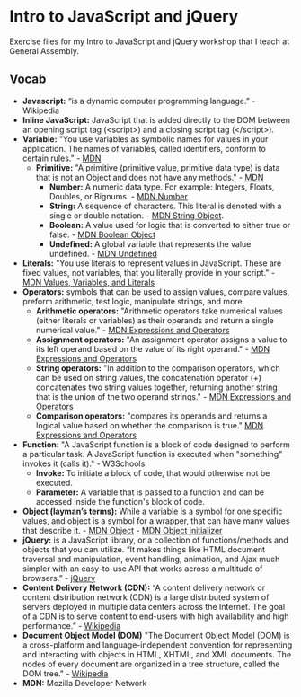 # Intro to JavaScript and jQuery
Exercise files for my Intro to JavaScript and jQuery workshop that I teach at General Assembly.

## Vocab

* **Javascript:** “is a dynamic computer programming language.” - Wikipedia
* **Inline JavaScript:** JavaScript that is added directly to the DOM between an opening script tag \(\<script\>\) and a closing script tag \(\</script\>\).
* **Variable:** "You use variables as symbolic names for values in your application. The names of variables, called identifiers, conform to certain rules." - [MDN](https://developer.mozilla.org/en-US/docs/Web/JavaScript)
  * **Primitive:** "A primitive (primitive value, primitive data type) is data that is not an Object and does not have any methods." - [MDN](https://developer.mozilla.org/en-US/docs/Web/JavaScript)
    * **Number:** A numeric data type. For example: Integers, Floats, Doubles, or Bignums. - [MDN Number](https://developer.mozilla.org/en-US/docs/Glossary/Number)
    * **String:** A sequence of characters. This literal is denoted with a single or double notation. - [MDN String Object](https://developer.mozilla.org/en-US/docs/Web/JavaScript/Reference/Global_Objects/String).
    * **Boolean:** A value used for logic that is converted to either true or false. - [MDN Boolean Object](https://developer.mozilla.org/en-US/docs/Web/JavaScript/Reference/Global_Objects/Boolean)
    * **Undefined:** A global variable that represents the value undefined. - [MDN Undefined](https://developer.mozilla.org/en-US/docs/Web/JavaScript/Reference/Global_Objects/undefined)
* **Literals:** "You use literals to represent values in JavaScript. These are fixed values, not variables, that you literally provide in your script." - [MDN Values, Variables, and Literals](https://developer.mozilla.org/en-US/docs/Web/JavaScript/Guide/Values,_variables,_and_literals)
* **Operators:** symbols that can be used to assign values, compare values, preform arithmetic, test logic, manipulate strings, and more.
  * **Arithmetic operators:** "Arithmetic operators take numerical values (either literals or variables) as their operands and return a single numerical value." - [MDN Expressions and Operators](https://developer.mozilla.org/en-US/docs/Web/JavaScript/Guide/Expressions_and_Operators#Arithmetic_operators)
  * **Assignment operators:** "An assignment operator assigns a value to its left operand based on the value of its right operand." - [MDN Expressions and Operators](https://developer.mozilla.org/en-US/docs/Web/JavaScript/Guide/Expressions_and_Operators#Assignment_operators)
  * **String operators:** "In addition to the comparison operators, which can be used on string values, the concatenation operator (+) concatenates two string values together, returning another string that is the union of the two operand strings." - [MDN Expressions and Operators](https://developer.mozilla.org/en-US/docs/Web/JavaScript/Guide/Expressions_and_Operators#String_operators)
  * **Comparison operators:** "compares its operands and returns a logical value based on whether the comparison is true." [MDN Expressions and Operators](https://developer.mozilla.org/en-US/docs/Web/JavaScript/Guide/Expressions_and_Operators#Comparison_operators)
* **Function:** "A JavaScript function is a block of code designed to perform a particular task. A JavaScript function is executed when "something" invokes it (calls it)." - W3Schools
  * **Invoke:** To initiate a block of code, that would otherwise not be executed.
  * **Parameter:** A variable that is passed to a function and can be accessed inside the function's block of code.
* **Object (layman’s terms):** While a variable is a symbol for one specific values, and object is a symbol for a wrapper, that can have many values that describe it. - [MDN Object](https://developer.mozilla.org/en-US/docs/Web/JavaScript/Reference/Global_Objects/Object) - [MDN Object initializer](https://developer.mozilla.org/en-US/docs/Web/JavaScript/Reference/Operators/Object_initializer)
* **jQuery:** is a JavaScript library, or a collection of functions/methods and objects that you can utilize. “It makes things like HTML document traversal and manipulation, event handling, animation, and Ajax much simpler with an easy-to-use API that works across a multitude of browsers.” - [jQuery](http://jquery.com/)
* **Content Delivery Network (CDN):** “A content delivery network or content distribution network (CDN) is a large distributed system of servers deployed in multiple data centers across the Internet. The goal of a CDN is to serve content to end-users with high availability and high performance.” - [Wikipedia](http://en.wikipedia.org/wiki/Content_delivery_network)
* **Document Object Model (DOM)** "The Document Object Model (DOM) is a cross-platform and language-independent convention for representing and interacting with objects in HTML, XHTML, and XML documents. The nodes of every document are organized in a tree structure, called the DOM tree." - [Wikipedia](http://en.wikipedia.org/wiki/Document_Object_Model)
* **MDN:** Mozilla Developer Network

